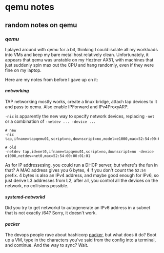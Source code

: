 # qemu notes

## random notes on qemu

### _qemu_

I played around with qemu for a bit,
thinking I could isolate all my workloads into VMs
and keep my bare metal host relatively clean.
Unfortunately, it appears that qemu was unstable on my Heztner AX51,
with machines that just suddenly spin max out the CPU and hang randomly,
even if they were fine on my laptop.

Here are my notes from before I gave up on it:

#### _networking_

TAP networking mostly works,
create a linux bridge, attach tap devices to it and pass to qemu.
Also enable IPForward and IPv4ProxyARP.

`-nic` is apparently the new way to specify network devices,
replacing `-net` or a combination of `-netdev ... -device ...`

```
# new
-nic tap,ifname=tapqemu01,script=no,downscript=no,model=e1000,mac=52:54:00:00:01:01

# old
-netdev tap,id=net0,ifname=tapqemu01,script=no,downscript=no -device e1000,netdev=net0,mac=52:54:00:00:01:01
```

As for IP addressesing,
you could run a DHCP server, but where's the fun in that?
A MAC address gives you 6 bytes, 4 if you don't count the `52:54` prefix.
4 bytes is also an IPv4 address,
and maybe good enough for IPv6, so just derive L3 addresses from L2,
after all, you control all the devices on the network, no collisions possible.

#### _systemd-networkd_

Did you try to get networkd to autogenerate an IPv6 address in a subnet that is not exactly /64?
Sorry, it doesn't work.

#### _packer_

The devops people rave about hashicorp [packer](https://www.packer.io/),
but what does it do?
Boot up a VM,
type in the characters you've said from the config into a terminal,
and continue.
And the way to sync? Wait.
